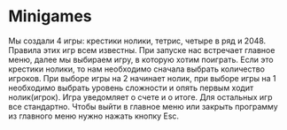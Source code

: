 # Minigames

Мы создали 4 игры: крестики нолики, тетрис, четыре в ряд и 2048. Правила этих игр всем известны. При запуске нас встречает главное меню, далее мы выбираем игру, в которую хотим поиграть. Если это крестики нолики, то нам необходимо сначала выбрать количество игроков. При выборе игры на 2 начинает нолик, при выборе игры на 1 необходимо выбрать уровень сложности и опять первым ходит нолик(игрок). Игра уведомляет о счете и о итоге. Для остальных игр все стандартно. Чтобы выйти в главное меню или закрыть программу из главного меню нужно нажать кнопку Esc. 
